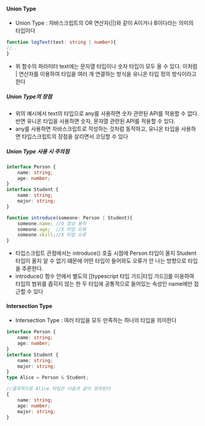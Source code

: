 
#### Union Type

- Union Type : 자바스크립트의 OR 연산자(||)와 같이 A이거나 B이다라는 의미의 타입이다

```typescript
function logText(text: string | number){
//..
}
```

- 위 함수의 파라미터 text에는 문자열 타입이나 숫자 타입이 모두 올 수 있다. 이처럼 | 연산자를 이용하여 타입을 여러 개 연결하는 방식을 유니온 타입 정의 방식이라고 한다

##### Union Type의 장점
- 위의 예시에서 text의 타입으로 any를 사용하면 숫자 관련된 API를 적용할 수 없다. 반면 유니온 타입을 사용하면 숫자, 문자열 관련된 API를 적용할 수 있다.
- any를 사용하면 자바스크립트로 작성하는 것처럼 동작하고, 유니온 타입을 사용하면 타입스크립트의 장점을 살리면서 코딩할 수 있다

##### Union Type 사용 시 주의점
```typescript
interface Person {
	name: string;
	age: number;
}
interface Student {
	name: string;
	major: string;
}

function introduce(someone: Person | Student){
	someone.name; //O 정상 동작
	someone.age;  //X 타입 오류
	someone.skill;//X 타입 오류
}
```

- 타입스크립트 관점에서는 introduce() 호출 시점에 Person 타입이 올지 Student 타입이 올지 알 수 없기 떄문에 어떤 타입이 들어와도 오류가 안 나는 방향으로 타입을 추론한다.
- introduce() 함수 안에서 별도의 [[typescript 타입 가드|타입 가드]]를 이용하여 타입의 범위를 좁히지 않는 한 두 타입에 공통적으로 들어있는 속성인 name에만 접근할 수 있다

#### Intersection Type
- Intersection Type : 여러 타입을 모두 만족하는 하나의 타입을 의미한다
```typescript
interface Person {
	name: string;
	age: number;
}
interface Student {
	name: string;
	major: string;
}
type Alice = Person & Student;

//결과적으로 Alice 타입은 다음과 같이 정의된다
{
	name: string;
	age: number;
	major: string;
}
```

